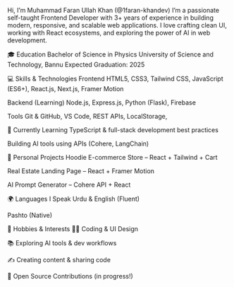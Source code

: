 Hi, I’m Muhammad Faran Ullah Khan (@1faran-khandev)
I’m a passionate self-taught Frontend Developer with 3+ years of experience in building modern, responsive, and scalable web applications. I love crafting clean UI, working with React ecosystems, and exploring the power of AI in web development.

🎓 Education
Bachelor of Science in Physics
University of Science and Technology, Bannu
Expected Graduation: 2025

💻 Skills & Technologies
Frontend
HTML5, CSS3, Tailwind CSS, JavaScript (ES6+), React.js, Next.js, Framer Motion

Backend (Learning)
Node.js, Express.js, Python (Flask), Firebase

Tools
Git & GitHub, VS Code, REST APIs, LocalStorage,

🌱 Currently Learning
TypeScript & full-stack development best practices

Building AI tools using APIs (Cohere, LangChain)

🚀 Personal Projects
Hoodie E-commerce Store – React + Tailwind + Cart

Real Estate Landing Page – React + Framer Motion

AI Prompt Generator – Cohere API + React

🌍 Languages I Speak
Urdu & English (Fluent)

Pashto (Native)

🎯 Hobbies & Interests
👨‍💻 Coding & UI Design

📚 Exploring AI tools & dev workflows

✍️ Creating content & sharing code

🤝 Open Source Contributions (in progress!)


